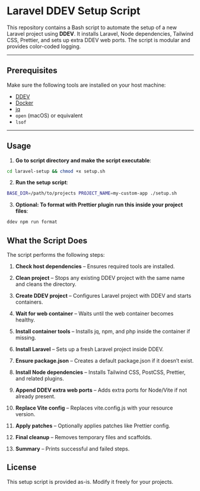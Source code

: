 # Laravel DDEV Setup Script

This repository contains a Bash script to automate the setup of a new Laravel project using **DDEV**. It installs Laravel, Node dependencies, Tailwind CSS, Prettier, and sets up extra DDEV web ports. The script is modular and provides color-coded logging.

---

## Prerequisites

Make sure the following tools are installed on your host machine:

- [DDEV](https://ddev.com/)
- [Docker](https://www.docker.com/)
- [jq](https://stedolan.github.io/jq/)
- `open` (macOS) or equivalent
- `lsof`

---

## Usage

1. **Go to script directory and make the script executable**:

```bash
cd laravel-setup && chmod +x setup.sh
```

2. **Run the setup script**:

```bash
BASE_DIR=/path/to/projects PROJECT_NAME=my-custom-app ./setup.sh
```

3. **Optional: To format with Prettier plugin run this inside your project files**:

```bash
ddev npm run format
```

What the Script Does
--------------------

The script performs the following steps:

1.  **Check host dependencies** – Ensures required tools are installed.
    
2.  **Clean project** – Stops any existing DDEV project with the same name and cleans the directory.
    
3.  **Create DDEV project** – Configures Laravel project with DDEV and starts containers.
    
4.  **Wait for web container** – Waits until the web container becomes healthy.
    
5.  **Install container tools** – Installs jq, npm, and php inside the container if missing.
    
6.  **Install Laravel** – Sets up a fresh Laravel project inside DDEV.
    
7.  **Ensure package.json** – Creates a default package.json if it doesn’t exist.
    
8.  **Install Node dependencies** – Installs Tailwind CSS, PostCSS, Prettier, and related plugins.
    
9.  **Append DDEV extra web ports** – Adds extra ports for Node/Vite if not already present.
    
10.  **Replace Vite config** – Replaces vite.config.js with your resource version.
    
11.  **Apply patches** – Optionally applies patches like Prettier config.
    
12.  **Final cleanup** – Removes temporary files and scaffolds.
    
13.  **Summary** – Prints successful and failed steps.

License
-------

This setup script is provided as-is. Modify it freely for your projects.